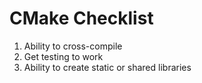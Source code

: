 # CMake Checklist

1. Ability to cross-compile
2. Get testing to work
3. Ability to create static or shared libraries
